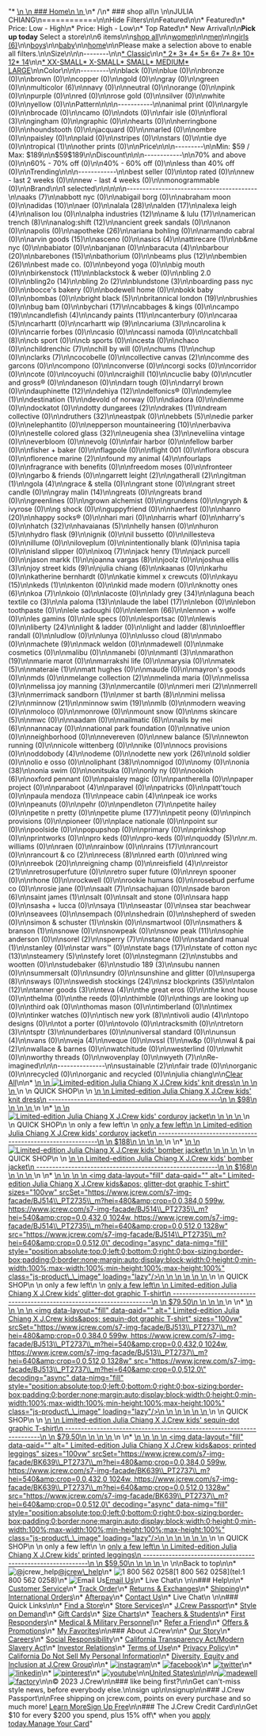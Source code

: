 "*   [\n    \n    ### Home\n    \n    ](/)\n*   /\n*   ### shop all\n    \n\nJULIA CHIANG\n============\n\nHide Filters\n\nFeatured\n\n*   Featured\n*   Price: Low - High\n*   Price: High - Low\n*   Top Rated\n*   New Arrival\n\n**Pick up today** Select a store\n\n6 items\n\n[shop all](/all/?crawl=no)\n\n[women](/all/womens?crawl=no)\n\n[men](/all/mens?crawl=no)\n\n[girls (6)](/all/girls?crawl=no)\n\n[boys](/all/boys?crawl=no)\n\n[baby](/all/baby?crawl=no)\n\n[home](/all/home?crawl=no)\n\nPlease make a selection above to enable all filters.\n\nSize\n\n\n--------\n\n[*   Classic](/all/?brand=Julia%20Chiang&crawl=no&fit=Classic)\n\n[*   2](/all/?brand=Julia%20Chiang&crawl=no&size=2)[*   3](/all/?brand=Julia%20Chiang&crawl=no&size=3)[*   4](/all/?brand=Julia%20Chiang&crawl=no&size=4)[*   5](/all/?brand=Julia%20Chiang&crawl=no&size=5)[*   6](/all/?brand=Julia%20Chiang&crawl=no&size=6)[*   7](/all/?brand=Julia%20Chiang&crawl=no&size=7)[*   8](/all/?brand=Julia%20Chiang&crawl=no&size=8)[*   10](/all/?brand=Julia%20Chiang&crawl=no&size=10)[*   12](/all/?brand=Julia%20Chiang&crawl=no&size=12)[*   14](/all/?brand=Julia%20Chiang&crawl=no&size=14)\n\n[*   XX-SMALL](/all/?brand=Julia%20Chiang&crawl=no&size=XX-SMALL)[*   X-SMALL](/all/?brand=Julia%20Chiang&crawl=no&size=X-SMALL)[*   SMALL](/all/?brand=Julia%20Chiang&crawl=no&size=SMALL)[*   MEDIUM](/all/?brand=Julia%20Chiang&crawl=no&size=MEDIUM)[*   LARGE](/all/?brand=Julia%20Chiang&crawl=no&size=LARGE)\n\nColor\n\n\n---------\n\nblack (0)\n\nblue (0)\n\nbronze (0)\n\nbrown (0)\n\ncopper (0)\n\ngold (0)\n\ngray (0)\n\ngreen (0)\n\n[](/all/?brand=Julia%20Chiang&crawl=no&l_color=root-multicolor)multicolor (6)\n\nnavy (0)\n\nneutral (0)\n\norange (0)\n\npink (0)\n\npurple (0)\n\nred (0)\n\nrose gold (0)\n\nsilver (0)\n\nwhite (0)\n\nyellow (0)\n\nPattern\n\n\n-----------\n\nanimal print (0)\n\nargyle (0)\n\nbrocade (0)\n\ncamo (0)\n\ndots (0)\n\nfair isle (0)\n\n[](/all/?brand=Julia%20Chiang&crawl=no&l_pattern=root-floral)floral (3)\n\ngingham (0)\n\ngraphic (0)\n\nhearts (0)\n\nherringbone (0)\n\nhoundstooth (0)\n\njacquard (0)\n\nmarled (0)\n\nombre (0)\n\npaisley (0)\n\nplaid (0)\n\nstripes (0)\n\nstars (0)\n\ntie dye (0)\n\n[](/all/?brand=Julia%20Chiang&crawl=no&l_pattern=root-tropical)tropical (1)\n\nother prints (0)\n\nPrice\n\n\n---------\n\nMin: $59 / Max: $189\n\n$59$189\n\nDiscount\n\n\n------------\n\n70% and above (0)\n\n60% - 70% off (0)\n\n40% - 60% off (0)\n\nless than 40% off (0)\n\nTrending\n\n\n------------\n\nbest seller (0)\n\ntop rated (0)\n\nnew - last 2 weeks (0)\n\nnew - last 4 weeks (0)\n\nmonogrammable (0)\n\nBrand\n\n1 selected[](/all/?crawl=no)\n\n\n\n\n-----------------------------------------\n\n[](/all/?brand=AAKS,Julia%20Chiang&crawl=no)aaks (7)\n\nabbott nyc (0)\n\nabigail borg (0)\n\nabraham moon (0)\n\n[](/all/?brand=ADIDAS,Julia%20Chiang&crawl=no)adidas (10)\n\naer (0)\n\n[](/all/?brand=ALALA,Julia%20Chiang&crawl=no)alala (28)\n\n[](/all/?brand=ALDEN,Julia%20Chiang&crawl=no)alden (17)\n\n[](/all/?brand=ALEXA%20LEIGH,Julia%20Chiang&crawl=no)alexa leigh (4)\n\nalison lou (0)\n\n[](/all/?brand=ALPHA%20INDUSTRIES,Julia%20Chiang&crawl=no)alpha industries (12)\n\n[](/all/?brand=AME%20%26%20LULU,Julia%20Chiang&crawl=no)ame & lulu (17)\n\n[](/all/?brand=AMERICAN%20TRENCH,Julia%20Chiang&crawl=no)american trench (8)\n\n[](/all/?brand=ANALOG%3ASHIFT,Julia%20Chiang&crawl=no)analog:shift (12)\n\nancient greek sandals (0)\n\nanon (0)\n\napolis (0)\n\n[](/all/?brand=APOTHEKE,Julia%20Chiang&crawl=no)apotheke (26)\n\nariana bohling (0)\n\narmando cabral (0)\n\n[](/all/?brand=ARVIN%20GOODS,Julia%20Chiang&crawl=no)arvin goods (15)\n\nasceno (0)\n\n[](/all/?brand=ASICS,Julia%20Chiang&crawl=no)asics (4)\n\n[](/all/?brand=ATTIRECARE,Julia%20Chiang&crawl=no)attirecare (1)\n\nb&me nyc (0)\n\nbabiator (0)\n\nbanjanan (0)\n\n[](/all/?brand=BARACUTA,Julia%20Chiang&crawl=no)baracuta (4)\n\n[](/all/?brand=BARBOUR,Julia%20Chiang&crawl=no)barbour (20)\n\n[](/all/?brand=BAREBONES,Julia%20Chiang&crawl=no)barebones (15)\n\nbathorium (0)\n\n[](/all/?brand=BEAMS%20PLUS,Julia%20Chiang&crawl=no)beams plus (12)\n\n[](/all/?brand=BEMBIEN,Julia%20Chiang&crawl=no)bembien (26)\n\nbest made co. (0)\n\nbeyond yoga (0)\n\nbig mouth (0)\n\n[](/all/?brand=Birkenstock,Julia%20Chiang&crawl=no)birkenstock (11)\n\nblackstock & weber (0)\n\nbling 2.0 (0)\n\n[](/all/?brand=BLING2O,Julia%20Chiang&crawl=no)bling2o (14)\n\n[](/all/?brand=BLING%202o,Julia%20Chiang&crawl=no)bling 2o (2)\n\n[](/all/?brand=BLUNDSTONE,Julia%20Chiang&crawl=no)blundstone (3)\n\nboarding pass nyc (0)\n\nbocce's bakery (0)\n\nbodewell home (0)\n\nbokk baby (0)\n\nbombas (0)\n\n[](/all/?brand=BRIGHT%20BLACK,Julia%20Chiang&crawl=no)bright black (5)\n\n[](/all/?brand=BRITANNICAL%20LONDON,Julia%20Chiang&crawl=no)britannical london (19)\n\nbrushies (0)\n\nbug bam (0)\n\n[](/all/?brand=BYCHARI,Julia%20Chiang&crawl=no)bychari (17)\n\ncabbages & kings (0)\n\n[](/all/?brand=CAMPO,Julia%20Chiang&crawl=no)campo (19)\n\n[](/all/?brand=CANDLEFISH,Julia%20Chiang&crawl=no)candlefish (4)\n\n[](/all/?brand=CANDY%20PAINTS,Julia%20Chiang&crawl=no)candy paints (11)\n\ncanterbury (0)\n\n[](/all/?brand=CARAA,Julia%20Chiang&crawl=no)caraa (5)\n\ncarhartt (0)\n\n[](/all/?brand=CARHARTT%20WIP,Julia%20Chiang&crawl=no)carhartt wip (9)\n\n[](/all/?brand=CARIUMA,Julia%20Chiang&crawl=no)cariuma (3)\n\ncarolina k (0)\n\ncarrie forbes (0)\n\ncasio (0)\n\ncassi namoda (0)\n\n[](/all/?brand=CATCHBALL,Julia%20Chiang&crawl=no)catchball (8)\n\ncb sport (0)\n\ncb sports (0)\n\ncesta (0)\n\nchaco (0)\n\n[](/all/?brand=CHILDRENCHIC,Julia%20Chiang&crawl=no)childrenchic (7)\n\nchill by will (0)\n\n[](/all/?brand=CHUMS,Julia%20Chiang&crawl=no)chums (1)\n\nchup (0)\n\n[](/all/?brand=CLARKS,Julia%20Chiang&crawl=no)clarks (7)\n\ncocobelle (0)\n\n[](/all/?brand=COLLECTIVE%20CANVAS,Julia%20Chiang&crawl=no)collective canvas (2)\n\ncomme des garcons (0)\n\ncompono (0)\n\nconverse (0)\n\ncorgi socks (0)\n\ncorridor (0)\n\ncote (0)\n\ncoyuchi (0)\n\n[](/all/?brand=CRAIGHILL,Julia%20Chiang&crawl=no)craighill (10)\n\ncuclie baby (0)\n\ncutler and gross® (0)\n\ndaneson (0)\n\ndarn tough (0)\n\ndarryl brown (0)\n\n[](/all/?brand=DAUPHINETTE,Julia%20Chiang&crawl=no)dauphinette (12)\n\n[](/all/?brand=DEHIYA,Julia%20Chiang&crawl=no)dehiya (12)\n\ndelfonics® (0)\n\n[](/all/?brand=DEMYLEE,Julia%20Chiang&crawl=no)demylee (1)\n\n[](/all/?brand=DESTINATION,Julia%20Chiang&crawl=no)destination (1)\n\ndevold of norway (0)\n\ndiadora (0)\n\ndiemme (0)\n\ndockatot (0)\n\n[](/all/?brand=DOTTY%20DUNGAREES,Julia%20Chiang&crawl=no)dotty dungarees (2)\n\n[](/all/?brand=DRAKES,Julia%20Chiang&crawl=no)drakes (1)\n\ndream collective (0)\n\n[](/all/?brand=DRUTHERS,Julia%20Chiang&crawl=no)druthers (32)\n\neastpak (0)\n\n[](/all/?brand=EBBETS,Julia%20Chiang&crawl=no)ebbets (5)\n\nedie parker (0)\n\nelephantito (0)\n\n[](/all/?brand=EPPERSON%20MOUNTAINEERING,Julia%20Chiang&crawl=no)epperson mountaineering (10)\n\nerbaviva (0)\n\n[](/all/?brand=ESTELLE%20COLORED%20GLASS,Julia%20Chiang&crawl=no)estelle colored glass (32)\n\n[](/all/?brand=EUGENIA%20SHEA,Julia%20Chiang&crawl=no)eugenia shea (3)\n\neveliina vintage (0)\n\neverbloom (0)\n\nevolg (0)\n\nfair harbor (0)\n\nfellow barber (0)\n\nfisher + baker (0)\n\nflagpole (0)\n\nflight 001 (0)\n\nflora obscura (0)\n\n[](/all/?brand=FLORENCE%20MARINE,Julia%20Chiang&crawl=no)florence marine (2)\n\n[](/all/?brand=FOUND%20MY%20ANIMAL,Julia%20Chiang&crawl=no)found my animal (4)\n\nfourlaps (0)\n\nfragrance with benefits (0)\n\nfreedom moses (0)\n\nfronteer (0)\n\ngarbo & friends (0)\n\n[](/all/?brand=GARRETT%20LEIGHT,Julia%20Chiang&crawl=no)garrett leight (2)\n\n[](/all/?brand=GATHERALL,Julia%20Chiang&crawl=no)gatherall (2)\n\n[](/all/?brand=GITMAN,Julia%20Chiang&crawl=no)gitman (1)\n\n[](/all/?brand=GOLA,Julia%20Chiang&crawl=no)gola (4)\n\ngrace & stella (0)\n\ngrant stone (0)\n\ngrant street candle (0)\n\n[](/all/?brand=GRAY%20MALIN,Julia%20Chiang&crawl=no)gray malin (14)\n\ngreats (0)\n\ngreats brand (0)\n\ngreenlines (0)\n\ngrown alchemist (0)\n\ngrundens (0)\n\ngryph & ivyrose (0)\n\ng shock (0)\n\nguppyfriend (0)\n\nhaerfest (0)\n\n[](/all/?brand=HANRO,Julia%20Chiang&crawl=no)hanro (20)\n\nhappy socks® (0)\n\nhari mari (0)\n\nharris wharf (0)\n\nharry's (0)\n\n[](/all/?brand=HATCH,Julia%20Chiang&crawl=no)hatch (32)\n\n[](/all/?brand=HAVAIANAS,Julia%20Chiang&crawl=no)havaianas (5)\n\nhelly hansen (0)\n\n[](/all/?brand=HURON,Julia%20Chiang&crawl=no)huron (5)\n\n[](/all/?brand=HYDRO%20FLASK,Julia%20Chiang&crawl=no)hydro flask (9)\n\nignik (0)\n\nil bussetto (0)\n\nillesteva (0)\n\nillume (0)\n\niloveplum (0)\n\nintentionally blank (0)\n\nisa tapia (0)\n\nisland slipper (0)\n\n[](/all/?brand=IXOQ,Julia%20Chiang&crawl=no)ixoq (7)\n\n[](/all/?brand=JACK%20HENRY,Julia%20Chiang&crawl=no)jack henry (1)\n\njack purcell (0)\n\n[](/all/?brand=JASON%20MARKK,Julia%20Chiang&crawl=no)jason markk (1)\n\n[](/all/?brand=JOANNA%20VARGAS,Julia%20Chiang&crawl=no)joanna vargas (8)\n\njoolz (0)\n\n[](/all/?brand=JOSHUA%20ELLIS,Julia%20Chiang&crawl=no)joshua ellis (3)\n\n[](/all/?brand=JOY%20STREET%20KIDS,Julia%20Chiang&crawl=no)joy street kids (9)\n\n[](/all/?crawl=no)julia chiang (6)\n\nkaanas (0)\n\nkarhu (0)\n\nkatherine bernhardt (0)\n\nkatie kimmel x crewcuts (0)\n\n[](/all/?brand=Julia%20Chiang,KAYU&crawl=no)kayu (15)\n\n[](/all/?brand=Julia%20Chiang,KEDS&crawl=no)keds (1)\n\nkenton (0)\n\nkid made modern (0)\n\n[](/all/?brand=Julia%20Chiang,KNOTTY%20ONES&crawl=no)knotty ones (6)\n\n[](/all/?brand=Julia%20Chiang,KOA&crawl=no)koa (7)\n\nkoio (0)\n\nlacoste (0)\n\n[](/all/?brand=Julia%20Chiang,LADY%20GREY&crawl=no)lady grey (34)\n\n[](/all/?brand=Julia%20Chiang,LAGUNA%20BEACH%20TEXTILE%20CO&crawl=no)laguna beach textile co (3)\n\n[](/all/?brand=Julia%20Chiang,LA%20PALOMA&crawl=no)la paloma (13)\n\n[](/all/?brand=Julia%20Chiang,LAUDE%20THE%20LABEL&crawl=no)laude the label (17)\n\nlebon (0)\n\nlebon toothpaste (0)\n\nlele sadoughi (0)\n\n[](/all/?brand=Julia%20Chiang,LEMLEM&crawl=no)lemlem (66)\n\nlennon + wolfe (0)\n\nles gamins (0)\n\nle specs (0)\n\nlesportsac (0)\n\nlewis (0)\n\n[](/all/?brand=Julia%20Chiang,LIBERTY&crawl=no)liberty (24)\n\nlight & ladder (0)\n\n[](/all/?brand=Julia%20Chiang,LIGHT%20AND%20LADDER&crawl=no)light and ladder (8)\n\nloeffler randall (0)\n\nludlow (0)\n\nlunya (0)\n\n[](/all/?brand=Julia%20Chiang,LUSSO%20CLOUD&crawl=no)lusso cloud (8)\n\nmabo (0)\n\n[](/all/?brand=Julia%20Chiang,MACHETE&crawl=no)machete (9)\n\nmack weldon (0)\n\nmadewell (0)\n\nmake cosmetics (0)\n\nmalibu (0)\n\nmanebi (0)\n\n[](/all/?brand=Julia%20Chiang,MANTL&crawl=no)mantl (3)\n\n[](/all/?brand=Julia%20Chiang,MARATHON&crawl=no)marathon (19)\n\nmarie marot (0)\n\nmarrakshi life (0)\n\nmarysia (0)\n\n[](/all/?brand=Julia%20Chiang,MATEK&crawl=no)matek (5)\n\n[](/all/?brand=Julia%20Chiang,MATERAIE&crawl=no)materaie (1)\n\nmatt hughes (0)\n\nmaude (0)\n\nmayron's goods (0)\n\nmds (0)\n\n[](/all/?brand=Julia%20Chiang,MELANGE%20COLLECTION&crawl=no)melange collection (2)\n\nmelinda maria (0)\n\nmelissa (0)\n\n[](/all/?brand=Julia%20Chiang,MELISSA%20JOY%20MANNING&crawl=no)melissa joy manning (3)\n\nmercantile (0)\n\n[](/all/?brand=Julia%20Chiang,MERI%20MERI&crawl=no)meri meri (2)\n\n[](/all/?brand=Julia%20Chiang,MERRELL&crawl=no)merrell (3)\n\n[](/all/?brand=Julia%20Chiang,MERRIMACK%20SANDBORN&crawl=no)merrimack sandborn (1)\n\n[](/all/?brand=Julia%20Chiang,MER%20ST%20BARTH&crawl=no)mer st barth (8)\n\n[](/all/?brand=Julia%20Chiang,MINI%20MELISSA&crawl=no)mini melissa (2)\n\n[](/all/?brand=Julia%20Chiang,MINNOW&crawl=no)minnow (21)\n\n[](/all/?brand=Julia%20Chiang,MINNOW%20SWIM&crawl=no)minnow swim (19)\n\nmlb (0)\n\nmodern weaving (0)\n\nmoloco (0)\n\nmonrowe (0)\n\nmount snow (0)\n\n[](/all/?brand=Julia%20Chiang,MS%20SKINCARE&crawl=no)ms skincare (5)\n\nmwc (0)\n\nnaadam (0)\n\n[](/all/?brand=Julia%20Chiang,NAILMATIC&crawl=no)nailmatic (6)\n\n[](/all/?brand=Julia%20Chiang,NAILS%20BY%20MEI&crawl=no)nails by mei (6)\n\nnannacay (0)\n\nnational park foundation (0)\n\nnative union (0)\n\nneighborhood (0)\n\nnevereven (0)\n\n[](/all/?brand=Julia%20Chiang,New%20Balance&crawl=no)new balance (5)\n\nnewton running (0)\n\nnicole wittenberg (0)\n\nnike (0)\n\nnocs provisions (0)\n\n[](/all/?brand=Julia%20Chiang,ODDOBODY&crawl=no)oddobody (4)\n\nodeme (0)\n\n[](/all/?brand=Julia%20Chiang,ODETTE%20NEW%20YORK&crawl=no)odette new york (26)\n\nold soldier (0)\n\nolio e osso (0)\n\n[](/all/?brand=Julia%20Chiang,OLIPHANT&crawl=no)oliphant (38)\n\nomnigod (0)\n\nomy (0)\n\n[](/all/?brand=Julia%20Chiang,ONIA&crawl=no)onia (38)\n\nonia swim (0)\n\nonitsuka (0)\n\nonly ny (0)\n\n[](/all/?brand=Julia%20Chiang,OOKIOH&crawl=no)ookioh (6)\n\noxford pennant (0)\n\npaisley magic (0)\n\npantherella (0)\n\npaper project (0)\n\n[](/all/?brand=Julia%20Chiang,PARABOOT&crawl=no)paraboot (4)\n\nparavel (0)\n\npatricks (0)\n\npatt'touch (0)\n\n[](/all/?brand=Julia%20Chiang,PAULA%20MENDOZA&crawl=no)paula mendoza (1)\n\n[](/all/?brand=Julia%20Chiang,PEACE%20CABIN&crawl=no)peace cabin (4)\n\npeak ice works (0)\n\npeanuts (0)\n\npehr (0)\n\n[](/all/?brand=Julia%20Chiang,PENDLETON&crawl=no)pendleton (7)\n\npetite hailey (0)\n\npetite n pretty (0)\n\n[](/all/?brand=Julia%20Chiang,PETITE%20PLUME&crawl=no)petite plume (177)\n\npetit peony (0)\n\npinch provisions (0)\n\npioneer (0)\n\nplace nationale (0)\n\npoint sur (0)\n\npoolside (0)\n\npopupshop (0)\n\nprimary (0)\n\nprinkshop (0)\n\nprintworks (0)\n\npro keds (0)\n\npro-keds (0)\n\n[](/all/?brand=Julia%20Chiang,QUODDY&crawl=no)quoddy (5)\n\nr.m. williams (0)\n\nraen (0)\n\nrainbow (0)\n\n[](/all/?brand=Julia%20Chiang,RAINS&crawl=no)rains (17)\n\nrancourt (0)\n\n[](/all/?brand=Julia%20Chiang,RANCOURT%20%26%20CO&crawl=no)rancourt & co (2)\n\n[](/all/?brand=Julia%20Chiang,RECESS&crawl=no)recess (8)\n\nred earth (0)\n\nred wing (0)\n\n[](/all/?brand=Julia%20Chiang,REEBOK&crawl=no)reebok (20)\n\nreigning champ (0)\n\n[](/all/?brand=Julia%20Chiang,REISFIELD&crawl=no)reisfield (4)\n\n[](/all/?brand=Julia%20Chiang,REISTOR&crawl=no)reistor (21)\n\nretrosuperfuture (0)\n\nretro super future (0)\n\nreyn spooner (0)\n\nrhone (0)\n\nrockwell (0)\n\nrookie humans (0)\n\nrosebud perfume co (0)\n\nrosie jane (0)\n\n[](/all/?brand=Julia%20Chiang,SAALT&crawl=no)saalt (7)\n\nsachajuan (0)\n\n[](/all/?brand=Julia%20Chiang,SADE%20BARON&crawl=no)sade baron (6)\n\n[](/all/?brand=Julia%20Chiang,SAINT%20JAMES&crawl=no)saint james (1)\n\nsalt (0)\n\nsalt and stone (0)\n\nsara happ (0)\n\nsasha + lucca (0)\n\n[](/all/?brand=Julia%20Chiang,SAYA&crawl=no)saya (1)\n\nseastar (0)\n\nsea star beachwear (0)\n\nseavees (0)\n\nsempach (0)\n\nshedrain (0)\n\nshepherd of sweden (0)\n\n[](/all/?brand=Julia%20Chiang,SIMON%20%26%20SCHUSTER&crawl=no)simon & schuster (1)\n\nskin (0)\n\nsmartwool (0)\n\n[](/all/?brand=Julia%20Chiang,SMATHERS%20%26%20BRANSON&crawl=no)smathers & branson (1)\n\nsnowe (0)\n\nsnowpeak (0)\n\n[](/all/?brand=Julia%20Chiang,SNOW%20PEAK&crawl=no)snow peak (11)\n\nsophie anderson (0)\n\n[](/all/?brand=Julia%20Chiang,SOREL&crawl=no)sorel (2)\n\n[](/all/?brand=Julia%20Chiang,SPERRY&crawl=no)sperry (7)\n\nstance (0)\n\n[](/all/?brand=Julia%20Chiang,STANDARD%20MANUAL&crawl=no)standard manual (1)\n\nstanley (0)\n\nstar wars™ (0)\n\n[](/all/?brand=Julia%20Chiang,STATE%20BAGS&crawl=no)state bags (17)\n\n[](/all/?brand=Julia%20Chiang,STATE%20OF%20COTTON%20NYC&crawl=no)state of cotton nyc (13)\n\n[](/all/?brand=Julia%20Chiang,STEAMERY&crawl=no)steamery (5)\n\nstefy loret (0)\n\n[](/all/?brand=Julia%20Chiang,STEGMANN&crawl=no)stegmann (2)\n\nstubbs and wootten (0)\n\n[](/all/?brand=Julia%20Chiang,STUDEBAKER&crawl=no)studebaker (6)\n\n[](/all/?brand=Julia%20Chiang,STUDIO%20189&crawl=no)studio 189 (3)\n\nsubu nannen (0)\n\nsummersalt (0)\n\nsundry (0)\n\nsunshine and glitter (0)\n\n[](/all/?brand=Julia%20Chiang,SUPERGA&crawl=no)superga (8)\n\nsways (0)\n\n[](/all/?brand=Julia%20Chiang,SWEDISH%20STOCKINGS&crawl=no)swedish stockings (24)\n\n[](/all/?brand=Julia%20Chiang,SZ%20BLOCKPRINTS&crawl=no)sz blockprints (35)\n\n[](/all/?brand=Julia%20Chiang,TALON&crawl=no)talon (12)\n\n[](/all/?brand=Julia%20Chiang,TANNER%20GOODS&crawl=no)tanner goods (3)\n\n[](/all/?brand=Julia%20Chiang,TEVA&crawl=no)teva (4)\n\nthe great eros (0)\n\nthe knot house (0)\n\nthelma (0)\n\nthe reeds (0)\n\nthimble (0)\n\nthings are looking up (0)\n\nthird oak (0)\n\nthomas mason (0)\n\ntimberland (0)\n\ntimex (0)\n\ntinker watches (0)\n\n[](/all/?brand=Julia%20Chiang,TISCH%20NEW%20YORK&crawl=no)tisch new york (8)\n\n[](/all/?brand=Julia%20Chiang,TIVOLI%20AUDIO&crawl=no)tivoli audio (4)\n\ntopo designs (0)\n\ntot a porter (0)\n\ntovolo (0)\n\ntracksmith (0)\n\n[](/all/?brand=Julia%20Chiang,TRETORN&crawl=no)tretorn (3)\n\n[](/all/?brand=Julia%20Chiang,TSPTR&crawl=no)tsptr (3)\n\nunderbares (0)\n\nuniversal standard (0)\n\n[](/all/?brand=Julia%20Chiang,UNSUN&crawl=no)unsun (4)\n\nvans (0)\n\n[](/all/?brand=Julia%20Chiang,VEJA&crawl=no)veja (4)\n\nveque (0)\n\n[](/all/?brand=Julia%20Chiang,VSSL&crawl=no)vssl (1)\n\nw&p (0)\n\n[](/all/?brand=Julia%20Chiang,WAL%20%26%20PAI&crawl=no)wal & pai (2)\n\nwallace & barnes (0)\n\nwatchitude (0)\n\nwesterlind (0)\n\nwhit (0)\n\nworthy threads (0)\n\nwovenplay (0)\n\n[](/all/?brand=Julia%20Chiang,WYETH&crawl=no)wyeth (7)\n\nRe-imagined\n\n\n---------------\n\n[](/all/?brand=Julia%20Chiang&clothing=Sustainable&crawl=no)sustainable (2)\n\nfair trade (0)\n\norganic (0)\n\nrecycled (0)\n\norganic and recycled (0)\n\njulia chiang[](/all/?crawl=no)\n\n[Clear All](/all/?crawl=no)\n\n*   [\n    \n    ![ Limited-edition Julia Chiang X J.Crew kids&apos; knit dress](https://www.jcrew.com/s7-img-facade/BK568_PT2734_m?hei=640&crop=0,0,512,0)\n    \n    \n    \n    ](/p/girls/categories/clothing/dresses-and-jumpsuits/day/limited-edition-julia-chiang-x-jcrew-kidsapos-knit-dress/BK568?display=standard&fit=Classic&color_name=lime-sherbet&colorProductCode=BK568)\n    \n    QUICK SHOP\n    \n    [\n    \n    Limited-edition Julia Chiang X J.Crew kids' knit dress\n    ------------------------------------------------------\n    \n    $98\n    \n    \n    \n    ](/p/girls/categories/clothing/dresses-and-jumpsuits/day/limited-edition-julia-chiang-x-jcrew-kidsapos-knit-dress/BK568?display=standard&fit=Classic&color_name=lime-sherbet&colorProductCode=BK568)\n    \n*   [\n    \n    ![ Limited-edition Julia Chiang X J.Crew kids&apos; corduroy jacket](https://www.jcrew.com/s7-img-facade/BJ483_PT2733_m?hei=640&crop=0,0,512,0)\n    \n    \n    \n    ](/p/girls/categories/clothing/coats-and-jackets/light-jacket/limited-edition-julia-chiang-x-jcrew-kidsapos-corduroy-jacket/BJ483?display=standard&fit=Classic&color_name=amalfi-blue&colorProductCode=BJ483)\n    \n    QUICK SHOP\n    \n    only a few left\n    \n    [only a few left\n    \n    Limited-edition Julia Chiang X J.Crew kids' corduroy jacket\n    -----------------------------------------------------------\n    \n    $188\n    \n    \n    \n    ](/p/girls/categories/clothing/coats-and-jackets/light-jacket/limited-edition-julia-chiang-x-jcrew-kidsapos-corduroy-jacket/BJ483?display=standard&fit=Classic&color_name=amalfi-blue&colorProductCode=BJ483)\n    \n*   [\n    \n    ![ Limited-edition Julia Chiang X J.Crew kids&apos; bomber jacket](https://www.jcrew.com/s7-img-facade/BJ482_PT2739_m?hei=640&crop=0,0,512,0)\n    \n    \n    \n    ](/p/girls/categories/clothing/coats-and-jackets/light-jacket/limited-edition-julia-chiang-x-jcrew-kidsapos-bomber-jacket/BJ482?display=standard&fit=Classic&color_name=pink-orange&colorProductCode=BJ482)\n    \n    QUICK SHOP\n    \n    [\n    \n    Limited-edition Julia Chiang X J.Crew kids' bomber jacket\n    ---------------------------------------------------------\n    \n    $168\n    \n    \n    \n    ](/p/girls/categories/clothing/coats-and-jackets/light-jacket/limited-edition-julia-chiang-x-jcrew-kidsapos-bomber-jacket/BJ482?display=standard&fit=Classic&color_name=pink-orange&colorProductCode=BJ482)\n    \n*   [\n    \n    ![ Limited-edition Julia Chiang X J.Crew kids&apos; glitter-dot graphic T-shirt](data:image/gif;base64,R0lGODlhAQABAIAAAAAAAP///yH5BAEAAAAALAAAAAABAAEAAAIBRAA7)\n    \n    <img data-layout=\"fill\" data-qaid=\"\" alt=\" Limited-edition Julia Chiang X J.Crew kids&amp;apos; glitter-dot graphic T-shirt\" sizes=\"100vw\" srcSet=\"https://www.jcrew.com/s7-img-facade/BJ514\\_PT2735\\_m?hei=480&amp;crop=0,0,384,0 599w, https://www.jcrew.com/s7-img-facade/BJ514\\_PT2735\\_m?hei=540&amp;crop=0,0,432,0 1024w, https://www.jcrew.com/s7-img-facade/BJ514\\_PT2735\\_m?hei=640&amp;crop=0,0,512,0 1328w\" src=\"https://www.jcrew.com/s7-img-facade/BJ514\\_PT2735\\_m?hei=640&amp;crop=0,0,512,0\" decoding=\"async\" data-nimg=\"fill\" style=\"position:absolute;top:0;left:0;bottom:0;right:0;box-sizing:border-box;padding:0;border:none;margin:auto;display:block;width:0;height:0;min-width:100%;max-width:100%;min-height:100%;max-height:100%\" class=\"js-product\\_\\_image\" loading=\"lazy\"/>\n    \n    \n    \n    \n    \n    ](/p/girls/categories/clothing/tops-and-tees/graphics/limited-edition-julia-chiang-x-jcrew-kidsapos-glitter-dot-graphic-t-shirt/BJ514?display=standard&fit=Classic&color_name=amalfi-blue&colorProductCode=BJ514)\n    \n    QUICK SHOP\n    \n    only a few left\n    \n    [only a few left\n    \n    Limited-edition Julia Chiang X J.Crew kids' glitter-dot graphic T-shirt\n    -----------------------------------------------------------------------\n    \n    $79.50\n    \n    \n    \n    ](/p/girls/categories/clothing/tops-and-tees/graphics/limited-edition-julia-chiang-x-jcrew-kidsapos-glitter-dot-graphic-t-shirt/BJ514?display=standard&fit=Classic&color_name=amalfi-blue&colorProductCode=BJ514)\n    \n*   [\n    \n    ![ Limited-edition Julia Chiang X J.Crew kids&apos; sequin-dot graphic T-shirt](data:image/gif;base64,R0lGODlhAQABAIAAAAAAAP///yH5BAEAAAAALAAAAAABAAEAAAIBRAA7)\n    \n    <img data-layout=\"fill\" data-qaid=\"\" alt=\" Limited-edition Julia Chiang X J.Crew kids&amp;apos; sequin-dot graphic T-shirt\" sizes=\"100vw\" srcSet=\"https://www.jcrew.com/s7-img-facade/BJ513\\_PT2737\\_m?hei=480&amp;crop=0,0,384,0 599w, https://www.jcrew.com/s7-img-facade/BJ513\\_PT2737\\_m?hei=540&amp;crop=0,0,432,0 1024w, https://www.jcrew.com/s7-img-facade/BJ513\\_PT2737\\_m?hei=640&amp;crop=0,0,512,0 1328w\" src=\"https://www.jcrew.com/s7-img-facade/BJ513\\_PT2737\\_m?hei=640&amp;crop=0,0,512,0\" decoding=\"async\" data-nimg=\"fill\" style=\"position:absolute;top:0;left:0;bottom:0;right:0;box-sizing:border-box;padding:0;border:none;margin:auto;display:block;width:0;height:0;min-width:100%;max-width:100%;min-height:100%;max-height:100%\" class=\"js-product\\_\\_image\" loading=\"lazy\"/>\n    \n    \n    \n    \n    \n    ](/p/girls/categories/clothing/tops-and-tees/graphics/limited-edition-julia-chiang-x-jcrew-kidsapos-sequin-dot-graphic-t-shirt/BJ513?display=standard&fit=Classic&color_name=deep-purple&colorProductCode=BJ513)\n    \n    QUICK SHOP\n    \n    [\n    \n    Limited-edition Julia Chiang X J.Crew kids' sequin-dot graphic T-shirt\n    ----------------------------------------------------------------------\n    \n    $79.50\n    \n    \n    \n    ](/p/girls/categories/clothing/tops-and-tees/graphics/limited-edition-julia-chiang-x-jcrew-kidsapos-sequin-dot-graphic-t-shirt/BJ513?display=standard&fit=Classic&color_name=deep-purple&colorProductCode=BJ513)\n    \n*   [\n    \n    ![ Limited-edition Julia Chiang X J.Crew kids&apos; printed leggings](data:image/gif;base64,R0lGODlhAQABAIAAAAAAAP///yH5BAEAAAAALAAAAAABAAEAAAIBRAA7)\n    \n    <img data-layout=\"fill\" data-qaid=\"\" alt=\" Limited-edition Julia Chiang X J.Crew kids&amp;apos; printed leggings\" sizes=\"100vw\" srcSet=\"https://www.jcrew.com/s7-img-facade/BK639\\_PT2737\\_m?hei=480&amp;crop=0,0,384,0 599w, https://www.jcrew.com/s7-img-facade/BK639\\_PT2737\\_m?hei=540&amp;crop=0,0,432,0 1024w, https://www.jcrew.com/s7-img-facade/BK639\\_PT2737\\_m?hei=640&amp;crop=0,0,512,0 1328w\" src=\"https://www.jcrew.com/s7-img-facade/BK639\\_PT2737\\_m?hei=640&amp;crop=0,0,512,0\" decoding=\"async\" data-nimg=\"fill\" style=\"position:absolute;top:0;left:0;bottom:0;right:0;box-sizing:border-box;padding:0;border:none;margin:auto;display:block;width:0;height:0;min-width:100%;max-width:100%;min-height:100%;max-height:100%\" class=\"js-product\\_\\_image\" loading=\"lazy\"/>\n    \n    \n    \n    \n    \n    ](/p/girls/categories/clothing/leggings-and-pants/full-length-leggings/limited-edition-julia-chiang-x-jcrew-kidsapos-printed-leggings/BK639?display=standard&fit=Classic&color_name=deep-purple&colorProductCode=BK639)\n    \n    QUICK SHOP\n    \n    only a few left\n    \n    [only a few left\n    \n    Limited-edition Julia Chiang X J.Crew kids' printed leggings\n    ------------------------------------------------------------\n    \n    $59.50\n    \n    \n    \n    ](/p/girls/categories/clothing/leggings-and-pants/full-length-leggings/limited-edition-julia-chiang-x-jcrew-kidsapos-printed-leggings/BK639?display=standard&fit=Classic&color_name=deep-purple&colorProductCode=BK639)\n    \n\nBack to top\n\n*   ![@jcrew_help](/next-static/images/sidecar-modules/footer/twitter-2.svg)[@jcrew\\_help](https://twitter.com/jcrew_help)\n*   ![1 800 562 0258](/next-static/images/sidecar-modules/footer/phone-2.svg)[1 800 562 0258](tel:1 800 562 0258)\n*   ![Email Us](/next-static/images/sidecar-modules/footer/email.svg)[Email Us](mailto:help@jcrew.com)\n*   Live Chat\n    \n\n### Help\n\n*   [Customer Service](/help/customer-service)\n*   [Track Order](/help/order-status)\n*   [Returns & Exchanges](/help/returns-exchanges)\n*   [Shipping](/help/shipping-handling)\n*   [International Orders](/help/international-orders)\n*   [Afterpay](/afterpay-faq)\n*   [Contact Us](/help/contact-us)\n*   Live Chat\n    \n\n### Quick Links\n\n*   [Find a Store](https://stores.jcrew.com/search)\n*   [Store Services](/s/store-services)\n*   [J.Crew Passport](/s/rewards)\n*   [Style on Demand](/s/style-on-demand)\n*   [Gift Cards](/help/gift-card)\n*   [Size Charts](/r/size-charts)\n*   [Teachers & Students](/s/teacher-student-discount)\n*   [First Responders](/s/military-medical-first-responder-discount)\n*   [Medical & Military Personnel](/s/military-medical-first-responder-discount)\n*   [Refer a Friend](/share)\n*   [Offers & Promotions](/best-deals)\n*   [My Favorites](/favorites)\n\n### About J.Crew\n\n*   [Our Story](/s/aboutus)\n*   [Careers](https://jobs.jcrew.com)\n*   [Social Responsibility](/s/corporate-responsibility)\n*   [California Transparency Act/Modern Slavery Act](/s/CSR-california-transparency-act)\n*   [Investor Relations](https://investors.jcrew.com)\n*   [Terms of Use](/help/terms-of-use)\n*   [Privacy Policy](/help/privacy-policy)\n*   [California Do Not Sell My Personal Information](https://jcrew.clarip.com/dsr/create?brand=jcrew&type=3)\n*   [Diversity, Equity and Inclusion at J.Crew Group](/s/diversity-equity-inclusion)\n\n*   [![instagram](/next-static/images/sidecar-modules/footer/instagram-2.svg)](http://instagram.com/jcrew)\n*   [![facebook](/next-static/images/sidecar-modules/footer/facebook-2.svg)](https://www.facebook.com/jcrew)\n*   [![twitter](/next-static/images/sidecar-modules/footer/twitter-2.svg)](https://twitter.com/jcrew)\n*   [![linkedin](/next-static/images/sidecar-modules/footer/linkedin.svg)](https://www.linkedin.com/company/j-crew)\n*   [![pinterest](/next-static/images/sidecar-modules/footer/pinterest-2.svg)](http://pinterest.com/jcrew/)\n*   [![youtube](/next-static/images/sidecar-modules/footer/youtube-2.svg)](http://www.youtube.com/user/jcrewinsider)\n\n[United States\n\n](/r/context-chooser)\n\n[![madewell](/next-static/images/sidecar-modules/footer/madewell.svg)](https://www.madewell.com)[![factory](/next-static/images/sidecar-modules/navigation/jcrew-factory-logo-black.svg)](https://factory.jcrew.com)\n\n© 2023 J.Crew\n\n### like being first?\n\nGet can't-miss style news, before everybody else.\n\nsign up\n\nsignup\n\n### J.Crew Passport\n\nFree shipping on jcrew.com, points on every purchase and so much more! [Learn More](/s/rewards)[Sign Up Free](/?register=true)\n\n### The J.Crew Credit Card\n\nGet $10 for every $200 you spend, plus 15% off\\* when you [apply today.](/s/credit-card)[Manage Your Card](https://d.comenity.net/jcrew/)"